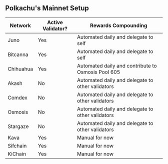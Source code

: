## Polkachu's Mainnet Setup

| Network   | Active Validator? | Rewards Compounding                                |
| --------- | ----------------- | -------------------------------------------------- |
| Juno      | Yes               | Automated daily and delegate to self               |
| Bitcanna  | Yes               | Automated daily and delegate to self               |
| Chihuahua | Yes               | Automated daily and contribute to Osmosis Pool 605 |
| Akash     | No                | Automated daily and delegate to other validators   |
| Comdex    | No                | Automated daily and delegate to other validators   |
| Osmosis   | No                | Automated daily and delegate to other validators   |
| Stargaze  | No                | Automated daily and delegate to other validators   |
| Kava      | Yes               | Manual for now                                     |
| Sifchain  | Yes               | Manual for now                                     |
| KiChain   | Yes               | Manual for now                                     |
